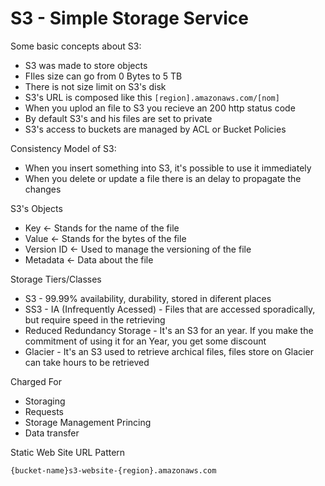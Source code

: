# S3 - Simple Storage Service

Some basic concepts about S3:

- S3 was made to store objects
- FIles size can go from 0 Bytes to 5 TB
- There is not size limit on S3's disk
- S3's URL is composed like this `[region].amazonaws.com/[nom]`
- When you uplod an file to S3 you recieve an 200 http status code
- By default S3's and his files are set to private
- S3's access to buckets are managed by ACL or Bucket Policies

Consistency Model of S3:

- When you insert something into S3, it's possible to use it immediately
- When you delete or update a file there is an delay to propagate the changes

S3's Objects

- Key <- Stands for the name of the file
- Value <- Stands for the bytes of the file
- Version ID <- Used to manage the versioning of the file
- Metadata <- Data about the file

Storage Tiers/Classes

- S3 - 99.99% availability, durability, stored in diferent places
- SS3 - IA (Infrequently Acessed) - Files that are accessed sporadically, but require speed in the retrieving
- Reduced Redundancy Storage - It's an S3 for an year. If you make the commitment of using it for an Year, you get some discount
- Glacier - It's an S3 used to retrieve archical files, files store on Glacier can take hours to be retrieved

Charged For

- Storaging
- Requests
- Storage Management Princing
- Data transfer

Static Web Site URL Pattern

`{bucket-name}s3-website-{region}.amazonaws.com`
